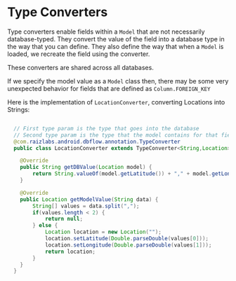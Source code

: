 # Type Converters

Type converters enable fields within a ```Model``` that are not necessarily database-typed. 
They convert the value of the field into a database type in the way that you can define. 
They also define the way that when a ```Model``` is loaded, we recreate the field using the converter.

These converters are shared across all databases. 

If we specify the model value as a ```Model``` class then, there may be some very unexpected behavior for fields that are defined as ```Column.FOREIGN_KEY```

Here is the implementation of ```LocationConverter```, converting Locations into Strings:

```java

  // First type param is the type that goes into the database
  // Second type param is the type that the model contains for that field.
  @com.raizlabs.android.dbflow.annotation.TypeConverter
  public class LocationConverter extends TypeConverter<String,Location> {

    @Override
    public String getDBValue(Location model) {
        return String.valueOf(model.getLatitude()) + "," + model.getLongitude();
    }

    @Override
    public Location getModelValue(String data) {
        String[] values = data.split(",");
        if(values.length < 2) {
            return null;
        } else {
            Location location = new Location("");
            location.setLatitude(Double.parseDouble(values[0]));
            location.setLongitude(Double.parseDouble(values[1]));
            return location;
        }
    }
  }

```

